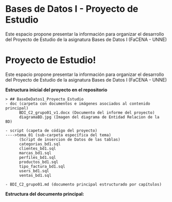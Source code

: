 # Bases de Datos I - Proyecto de Estudio
Este espacio propone presentar la información para organizar el desarrollo del Proyecto de Estudio de la asignatura Bases de Datos I (FaCENA - UNNE)


# Proyecto de Estudio!

Este espacio propone presentar la información para organizar el desarrollo del Proyecto de Estudio de la asignatura Bases de Datos I (FaCENA - UNNE)


**Estructura inicial del proyecto en el repositorio**

    > ## BaseDeDatos1_Proyecto_Estudio
    - doc (carpeta con documentos e imágenes asociados al contenido principal)
		  BDI_C2_grupo01_v1.docx (Documento del informe del proyecto)
		  diagramaBD.jpg (Imagen del diagrama de Entidad Relacion de la BD)

    - script (capeta de código del proyecto)
	---->tema_01 (sub-carpeta específica del tema)
		  (Script de insercion de Datos de las tablas)
		  categorias_bd1.sql
		  clientes_bd1.sql
		  marcas_bd1.sql
		  perfiles_bd1.sql
		  productos_bd1.sql
		  tipo_factura_bd1.sql
		  users_bd1.sql
		  ventas_bd1.sql

    - BDI_C2_grupo01.md (documento principal estructurado por capítulos)
    
**Estructura del documento principal:**
